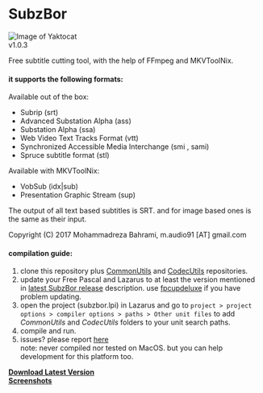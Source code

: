 # SubzBor  
![Image of Yaktocat](https://github.com/m-audio91/SubzBor/raw/master/extra/icon/80.png)  
v1.0.3

Free subtitle cutting tool, with the help of FFmpeg and MKVToolNix.

#### it supports the following formats:
Available out of the box:
* Subrip (srt)
* Advanced Substation Alpha (ass)
* Substation Alpha (ssa)
* Web Video Text Tracks Format (vtt)
* Synchronized Accessible Media Interchange (smi , sami)
* Spruce subtitle format (stl)

Available with MKVToolNix:
* VobSub (idx|sub)
* Presentation Graphic Stream (sup)

The output of all text based subtitles is SRT. and for image based ones is the same as their input.  

Copyright (C) 2017 Mohammadreza Bahrami, m.audio91 [AT] gmail.com  
  
#### compilation guide:  
1. clone this repository plus [CommonUtils](https://github.com/m-audio91/CommonUtils) and [CodecUtils](https://github.com/m-audio91/CodecUtils) repositories.
2. update your Free Pascal and Lazarus to at least the version mentioned in [latest SubzBor release](https://github.com/m-audio91/SubzBor/releases) description. use [fpcupdeluxe](https://github.com/newpascal/fpcupdeluxe) if you have problem updating.
3. open the project (subzbor.lpi) in Lazarus and go to `project > project options > compiler options > paths > Other unit files` to add *CommonUtils* and *CodecUtils* folders to your unit search paths.
4. compile and run.
5. issues? please report [here](https://github.com/m-audio91/SubzBor/issues)  
note: never compiled nor tested on MacOS. but you can help development for this platform too.



[**Download Latest Version**](https://github.com/m-audio91/SubzBor/releases/latest)  
[**Screenshots**](https://github.com/m-audio91/SubzBor/tree/master/extra/screenshots)

